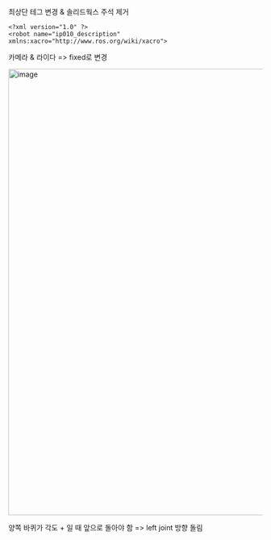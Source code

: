 최상단 테그 변경 & 솔리드웍스 주석 제거

```
<?xml version="1.0" ?>
<robot name="ip010_description" xmlns:xacro="http://www.ros.org/wiki/xacro">
```

카메라 & 라이다 => fixed로 변경

<img width="886" alt="image" src="https://user-images.githubusercontent.com/12381733/164188762-98a6ba84-fdd2-4a0f-a6dc-c5c6abe946fb.png">

양쪽 바퀴가 각도 + 일 때 앞으로 돌아야 함 => left joint 방향 돌림 

